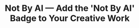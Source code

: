 ---
layout: bookmark
title: Not By AI — Add the 'Not By AI' Badge to Your Creative Work
tags:
  - Bookmarks
created: '2023-04-12T00:48:44.100Z'
link: https://notbyai.fyi/
id: 555712312
excerpt: 'Prove your creativity: Add the ''Not By AI'' badge to your AI-free content.'
image: https://notbyai.fyi/img/not-by-ai-share.png
---